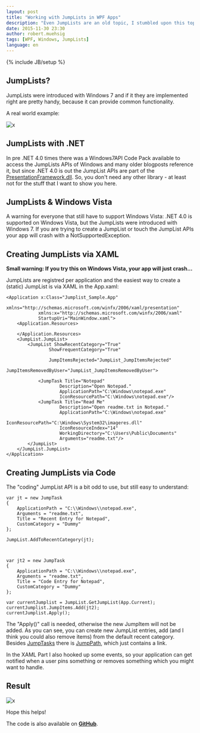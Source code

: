 ```yaml
---
layout: post
title: "Working with JumpLists in WPF Apps"
description: "Even JumpLists are an old topic, I stumbled upon this topic and want to show how to create and work with JumpLists in a WPF app."
date: 2015-11-30 23:30
author: robert.muehsig
tags: [WPF, Windows, JumpLists]
language: en
---
```

{% include JB/setup %}

## JumpLists?

JumpLists were introduced with Windows 7 and if it they are implemented right are pretty handy, because it can provide common functionality. 

A real world example:

![x]({{BASE_PATH}}/assets/md-images/2015-11-30/jumplistdemo.png "JumpList Demo")

## JumpLists with .NET

In pre .NET 4.0 times there was a Windows7API Code Pack available to access the JumpLists APIs of Windows and many older blogposts reference it, but since .NET 4.0 is out the JumpList APIs are part of the [PresentationFramework.dll](https://msdn.microsoft.com/en-us/library/system.windows.shell.jumpitem(v=vs.110).aspx). 
So, you don't need any other library - at least not for the stuff that I want to show you here.

## JumpLists & Windows Vista

A warning for everyone that still have to support Windows Vista: .NET 4.0 is supported on Windows Vista, but the JumpLists were introduced with Windows 7.
If you are trying to create a JumpList or touch the JumpList APIs your app will crash with a NotSupportedException. 

## Creating JumpLists via XAML

__Small warning: If you try this on Windows Vista, your app will just crash...__

JumpLists are registred per application and the easiest way to create a (static) JumpList is via XAML in the App.xaml:

    <Application x:Class="Jumplist_Sample.App"
                xmlns="http://schemas.microsoft.com/winfx/2006/xaml/presentation"
                xmlns:x="http://schemas.microsoft.com/winfx/2006/xaml"
                StartupUri="MainWindow.xaml">
        <Application.Resources>
            
        </Application.Resources>
        <JumpList.JumpList>
            <JumpList ShowRecentCategory="True"
                    ShowFrequentCategory="True"
                    
                    JumpItemsRejected="JumpList_JumpItemsRejected"
                    JumpItemsRemovedByUser="JumpList_JumpItemsRemovedByUser">
                
                <JumpTask Title="Notepad" 
                        Description="Open Notepad." 
                        ApplicationPath="C:\Windows\notepad.exe"
                        IconResourcePath="C:\Windows\notepad.exe"/>
                <JumpTask Title="Read Me" 
                        Description="Open readme.txt in Notepad." 
                        ApplicationPath="C:\Windows\notepad.exe"
                        IconResourcePath="C:\Windows\System32\imageres.dll"
                        IconResourceIndex="14"
                        WorkingDirectory="C:\Users\Public\Documents"
                        Arguments="readme.txt"/>
            </JumpList>
        </JumpList.JumpList>
    </Application>

## Creating JumpLists via Code

The "coding" JumpList API is a bit odd to use, but still easy to understand:

    var jt = new JumpTask
    {
        ApplicationPath = "C:\\Windows\\notepad.exe",
        Arguments = "readme.txt",
        Title = "Recent Entry for Notepad",
        CustomCategory = "Dummy"
    };
    
    JumpList.AddToRecentCategory(jt);
    
    
    
    var jt2 = new JumpTask
    {
        ApplicationPath = "C:\\Windows\\notepad.exe",
        Arguments = "readme.txt",
        Title = "Code Entry for Notepad",
        CustomCategory = "Dummy"
    };
    
    var currentJumplist = JumpList.GetJumpList(App.Current);
    currentJumplist.JumpItems.Add(jt2);
    currentJumplist.Apply();
    
The "Apply()" call is needed, otherwise the new JumpItem will not be added. As you can see, you can create new JumpList entries, add (and I think you could also remove items) from the default recent category.
Besides [JumpTasks](https://msdn.microsoft.com/en-us/library/system.windows.shell.jumptask(v=vs.110).aspx) there is [JumpPath](https://msdn.microsoft.com/en-us/library/system.windows.shell.jumppath(v=vs.110).aspx), which just contains a link.

In the XAML Part I also hooked up some events, so your application can get notified when a user pins something or removes something which you might want to handle. 

## Result

![x]({{BASE_PATH}}/assets/md-images/2015-11-30/jumplistresult.png "Result of Democode")
	

Hope this helps!

The code is also available on __[GitHub](https://github.com/Code-Inside/Samples/tree/master/2015/Jumplists)__.
